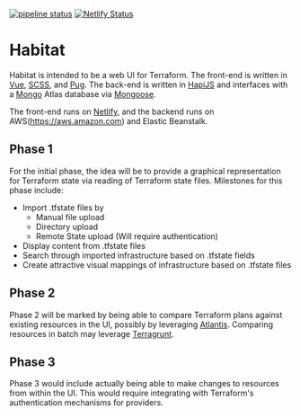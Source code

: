[![pipeline status](https://gitlab.com/chrisbosman/habitat/badges/master/pipeline.svg)](https://gitlab.com/chrisbosman/habitat/commits/master)
[![Netlify Status](https://api.netlify.com/api/v1/badges/22ef79a2-afa3-4f73-ae12-e9d58cb42890/deploy-status)](https://app.netlify.com/sites/yourhabitat/deploys)

# Habitat

Habitat is intended to be a web UI for Terraform. The front-end is written in [Vue](https://vuejs.org/), [SCSS](https://sass-lang.com/), and [Pug](https://pugjs.org/api/getting-started.html). The back-end is written in [HapiJS](https://hapijs.com/) and interfaces with a [Mongo](https://www.mongodb.com/) Atlas database via [Mongoose](https://mongoosejs.com/).

The front-end runs on [Netlify](https://netlify.com), and the backend runs on AWS(https://aws.amazon.com) and Elastic Beanstalk.

## Phase 1

For the initial phase, the idea will be to provide a graphical representation for Terraform state via reading of Terraform state files. Milestones for this phase include:

* Import .tfstate files by
  * Manual file upload
  * Directory upload
  * Remote State upload (Will require authentication)
* Display content from .tfstate files
* Search through imported infrastructure based on .tfstate fields
* Create attractive visual mappings of infrastructure based on .tfstate files

## Phase 2

Phase 2 will be marked by being able to compare Terraform plans against existing resources in the UI, possibly by leveraging [Atlantis](https://github.com/runatlantis/atlantis). Comparing resources in batch may leverage [Terragrunt](https://github.com/gruntwork-io/terragrunt).

## Phase 3

Phase 3 would include actually being able to make changes to resources from within the UI. This would require integrating with Terraform's authentication mechanisms for providers.